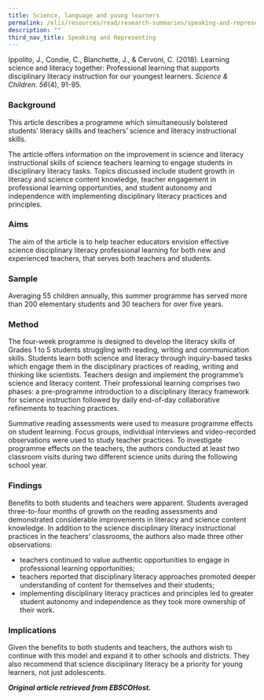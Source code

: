 ```yaml
---
title: Science, language and young learners
permalink: /elis/resources/read/research-summaries/speaking-and-representing/science-language-and-young-learner/
description: ""
third_nav_title: Speaking and Representing
---
```

Ippolito, J., Condie, C., Blanchette, J., & Cervoni, C. (2018). Learning science and literacy together: Professional learning that supports disciplinary literacy instruction for our youngest learners. _Science & Children. 56_(4), 91-95.

### Background

This article describes a programme which simultaneously bolstered students’ literacy skills and teachers’ science and literacy instructional skills.

The article offers information on the improvement in science and literacy instructional skills of science teachers learning to engage students in disciplinary literacy tasks. Topics discussed include student growth in literacy and science content knowledge, teacher engagement in professional learning opportunities, and student autonomy and independence with implementing disciplinary literacy practices and principles.

### Aims

The aim of the article is to help teacher educators envision effective science disciplinary literacy professional learning for both new and experienced teachers, that serves both teachers and students.

### Sample

Averaging 55 children annually, this summer programme has served more than 200 elementary students and 30 teachers for over five years.

### Method

The four-week programme is designed to develop the literacy skills of Grades 1 to 5 students struggling with reading, writing and communication skills. Students learn both science and literacy through inquiry-based tasks which engage them in the disciplinary practices of reading, writing and thinking like scientists. Teachers design and implement the programme’s science and literacy content. Their professional learning comprises two phases: a pre-programme introduction to a disciplinary literacy framework for science instruction followed by daily end-of-day collaborative refinements to teaching practices.

Summative reading assessments were used to measure programme effects on student learning. Focus groups, individual interviews and video-recorded observations were used to study teacher practices. To investigate programme effects on the teachers, the authors conducted at least two classroom visits during two different science units during the following school year.

### Findings

Benefits to both students and teachers were apparent. Students averaged three-to-four months of growth on the reading assessments and demonstrated considerable improvements in literacy and science content knowledge. In addition to the science disciplinary literacy instructional practices in the teachers’ classrooms, the authors also made three other observations:  

*   teachers continued to value authentic opportunities to engage in professional learning opportunities;
*   teachers reported that disciplinary literacy approaches promoted deeper understanding of content for themselves and their students;
*   implementing disciplinary literacy practices and principles led to greater student autonomy and independence as they took more ownership of their work.

### Implications

Given the benefits to both students and teachers, the authors wish to continue with this model and expand it to other schools and districts. They also recommend that science disciplinary literacy be a priority for young learners, not just adolescents.

_**Original article retrieved from EBSCOHost.**_  

